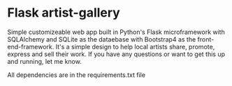 # Flask artist-gallery

Simple customizeable web app built in Python's Flask microframework with SQLAlchemy and SQLite as the dataebase with Bootstrap4 as the front-end-framework. It's a simple design to help local artists share, promote, express and sell their work. If you have any questions or want to get this up and running, let me know. 

All dependencies are in the requirements.txt file
